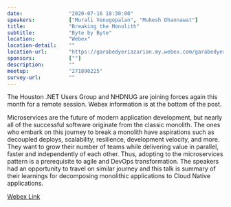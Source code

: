 ```yaml
---
date:               "2020-07-16 18:30:00"
speakers:           ["Murali Venugopalan", "Mukesh Dhannawat"]
title:              "Breaking the Monolith"
subtitle:           "Byte by Byte"
location:           "Webex"
location-detail:    ""
location-url:       "https://garabedyeriazarian.my.webex.com/garabedyeriazarian.my/j.php?MTID=m88ba0efcf1a77c919b18aeee9c7eb772"
sponsors:           [""]
description:        ""
meetup:             "271890225"
survey-url:         ""
---
```


The Houston .NET Users Group and NHDNUG are joining forces again this month for a remote session. Webex information is at the bottom of the post.

Microservices are the future of modern application development, but nearly all of the successful software originate from the classic monolith. The ones who embark on this journey to break a monolith have aspirations such as decoupled deploys, scalability, resilience, development velocity, and more. They want to grow their number of teams while delivering value in parallel, faster and independently of each other. Thus, adopting to the microservices pattern is a prerequisite to agile and DevOps transformation. The speakers had an opportunity to travel on similar journey and this talk is summary of their learnings for decomposing monolithic applications to Cloud Native applications.

[Webex Link](https://garabedyeriazarian.my.webex.com/garabedyeriazarian.my/j.php?MTID=m88ba0efcf1a77c919b18aeee9c7eb772)